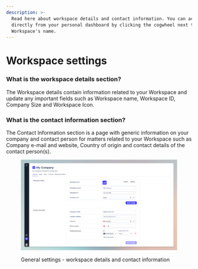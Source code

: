 ```yaml
---
description: >-
  Read here about workspace details and contact information. You can access it
  directly from your personal dashboard by clicking the cogwheel next to the
  Workspace's name.
---
```


# Workspace settings

### What is the workspace details section?

The Workspace details contain information related to your Workspace and update any important fields such as Workspace name, Workspace ID, Company Size and Workspace Icon.



### What is the contact information section?

The Contact Information section is a page with generic information on your company and contact person for matters related to your Workspace such as Company e-mail and website, Country of origin and contact details of the contact person(s).

<figure><img src="../../.gitbook/assets/CleanShot 2024-04-04 at 12.53.53.png" alt=""><figcaption><p>General settings - workspace details and contact information</p></figcaption></figure>

